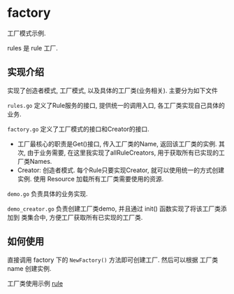 # factory
工厂模式示例.

rules 是 rule 工厂.

## 实现介绍
实现了创造者模式, 工厂模式, 以及具体的工厂类(业务相关). 主要分为如下文件

`rules.go` 定义了Rule服务的接口, 提供统一的调用入口, 各工厂类实现自己具体的业务.

`factory.go` 定义了工厂模式的接口和Creator的接口.
- 工厂最核心的职责是Get()接口, 传入工厂类的Name, 返回该工厂类的实例. 其次,
  由于业务需要, 在这里我实现了allRuleCreators, 用于获取所有已实现的工厂类Names.
- Creator: 创造者模式. 每个Rule只要实现Creator, 就可以使用统一的方式创建实例.
  使用 Resource 加载所有工厂类需要使用的资源.

`demo.go` 负责具体的业务实现.

`demo_creator.go` 负责创建工厂类demo, 并且通过 init() 函数实现了将该工厂类添加到
  类集合中, 方便工厂获取所有已实现的工厂类.

## 如何使用
直接调用 factory 下的 `NewFactory()` 方法即可创建工厂.
然后可以根据 工厂类name 创建实例.

工厂类使用示例 [rule](/internal/services/rule.go)
